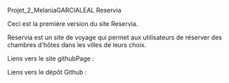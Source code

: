 Projet_2_MelaniaGARCIALEAL Reservia

Ceci est la première version du site Reservia.

Reservia est un site de voyage qui permet aux utilisateurs de réserver des chambres d'hôtes dans les villes de leurs choix.

Liens vers le site githubPage : 

Liens vers le dépôt Github : 

